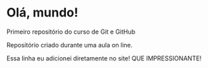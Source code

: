 # Olá, mundo!
 Primeiro repositório do curso de Git e GitHub

Repositório criado durante uma aula on line.

Essa linha eu adicionei diretamente no site! QUE IMPRESSIONANTE!
